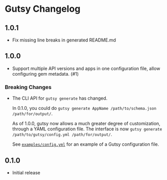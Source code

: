 # Gutsy Changelog

## 1.0.1

* Fix missing line breaks in generated README.md

## 1.0.0

* Support multiple API versions and apps in one configuration file, allow configuring gem metadata. (#1)

### Breaking Changes

* The CLI API for `gutsy generate` has changed.

  In 0.1.0, you could do `gutsy generate AppName /path/to/schema.json /path/for/output/`.

  As of 1.0.0, gutsy now allows a much greater degree of customization, through a YAML configuration file.
  The interface is now `gutsy generate /path/to/gutsy/config.yml /path/for/output/`.

  See [`examples/config.yml`](examples/config.yml) for an example of a Gutsy configuration file.

## 0.1.0

* Initial release

